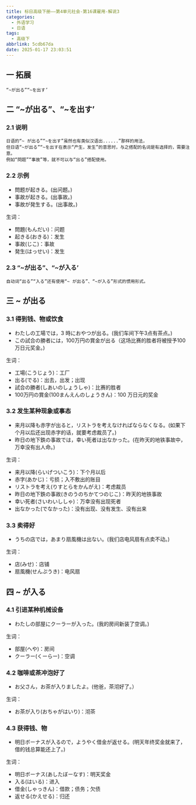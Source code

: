 ```yaml
---
title: 标日高级下册——第4单元社会-第16课雇用-解说3
categories:
  - 外语学习
  - 日语
tags:
  - 高级下
abbrlink: 5cdb67da
date: 2025-01-17 23:03:51
---
```

## 一 拓展

```
“~が出る”“~を出す’
```

<!--more-->

## 二  “~が出る”、“~を出す’

### 2.1 说明

```
日语的“~ が出る”“~を出す”虽然也有类似汉语出......”那样的用法，
但日语“~が出る”“~を出す在表示“产生，发生”的意思时，与之搭配的名词是有选择的，需要注意。
例如“問题”“事故”等，就不可以与“出る”搭配使用。
```

### 2.2 示例

* 問题が起きる。(出问题。)
* 事故が起きる。(出事故。)
* 事故が発生する。(出事故。)

生词：

* 問題(もんだい)：问题
* 起きる(おきる)：发生
* 事故(じこ)：事故
* 発生(はっせい)：发生

### 2.3 “~が出る”、“~が入る’

```
自动词“出る”“入る”还有使用“~ が出る”、“~が入る”形式的惯用形式。
```


## 三 ~ が出る

### 3.1 得到钱、物或饮食

* わたしの工場では，3 時におやつが出る。(我们车间下午3点有茶点。)
* この試合の勝者には，100万円の賞金が出る（这场比赛的胜者将被授予100万日元奖金。)

生词：

* 工場(こうじょう)：工厂
* 出る(でる)：出去，出发；出现
* 試合の勝者(しあいのしょうしゃ)：比赛的胜者
* 100万円の賞金(100まんえんのしょうきん)：100 万日元的奖金


### 3.2 发生某种现象或事态

* 来月以降も赤字が出ると，リストラを考えなければならなくなる。(如果下个月以后还出现赤字的话，就要考虑裁员了。)
* 昨日の地下鉄の事故では，幸い死者は出なかった。(在昨天的地铁事故中，万幸没有出人命。)

生词：

* 来月以降(らいげついこう)：下个月以后
* 赤字(あかじ)：亏损；入不敷出的账目
* リストラを考え(りすとらをかんがえ)：考虑裁员
* 昨日の地下鉄の事故(きのうのちかてつのじこ)：昨天的地铁事故
* 幸い死者(さいわいししゃ)：万幸没有出现死者
* 出なかった(でなかった)：没有出现、没有发生、没有出来

### 3.3 卖得好

* うちの店では，あまり扇風機は出ない。(我们店电风扇有点卖不动。)

生词：

* 店(みせ)：店铺
* 扇風機(せんぷうき)：电风扇

## 四 ~ が入る

### 4.1 引进某种机械设备

* わたしの部屋にクーラーが入った。(我的房间新装了空调。)

生词：

* 部屋(へや)：房间
* クーラー(くーらー)：空调

### 4.2 咖啡或茶冲泡好了

* お父さん，お茶が入りましたよ。(他爸，茶沏好了。）

生词：

* お茶が入り(おちゃがはいり)：沏茶

### 4.3 获得钱、物

* 明日ボーナスが入るので，ようやく借金が返せる。(明天年终奖金就来了，借的钱总算能还上了。)

生词：

* 明日ボーナス(あしたぼーなす)：明天奖金
* 入る(はいる)：进入
* 借金(しゃっきん)：借款；债务；欠债
* 返せる(かえせる)：归还